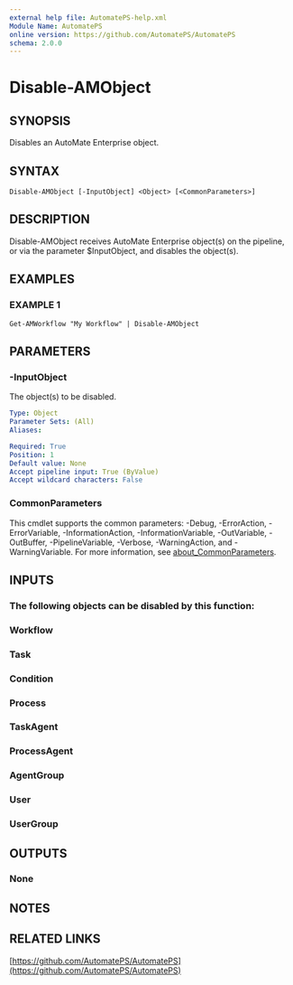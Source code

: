 ```yaml
---
external help file: AutomatePS-help.xml
Module Name: AutomatePS
online version: https://github.com/AutomatePS/AutomatePS
schema: 2.0.0
---
```


# Disable-AMObject

## SYNOPSIS
Disables an AutoMate Enterprise object.

## SYNTAX

```
Disable-AMObject [-InputObject] <Object> [<CommonParameters>]
```

## DESCRIPTION
Disable-AMObject receives AutoMate Enterprise object(s) on the pipeline, or via the parameter $InputObject, and disables the object(s).

## EXAMPLES

### EXAMPLE 1
```
Get-AMWorkflow "My Workflow" | Disable-AMObject
```

## PARAMETERS

### -InputObject
The object(s) to be disabled.

```yaml
Type: Object
Parameter Sets: (All)
Aliases:

Required: True
Position: 1
Default value: None
Accept pipeline input: True (ByValue)
Accept wildcard characters: False
```

### CommonParameters
This cmdlet supports the common parameters: -Debug, -ErrorAction, -ErrorVariable, -InformationAction, -InformationVariable, -OutVariable, -OutBuffer, -PipelineVariable, -Verbose, -WarningAction, and -WarningVariable. For more information, see [about_CommonParameters](http://go.microsoft.com/fwlink/?LinkID=113216).

## INPUTS

### The following objects can be disabled by this function:
### Workflow
### Task
### Condition
### Process
### TaskAgent
### ProcessAgent
### AgentGroup
### User
### UserGroup
## OUTPUTS

### None
## NOTES

## RELATED LINKS

[https://github.com/AutomatePS/AutomatePS](https://github.com/AutomatePS/AutomatePS)

